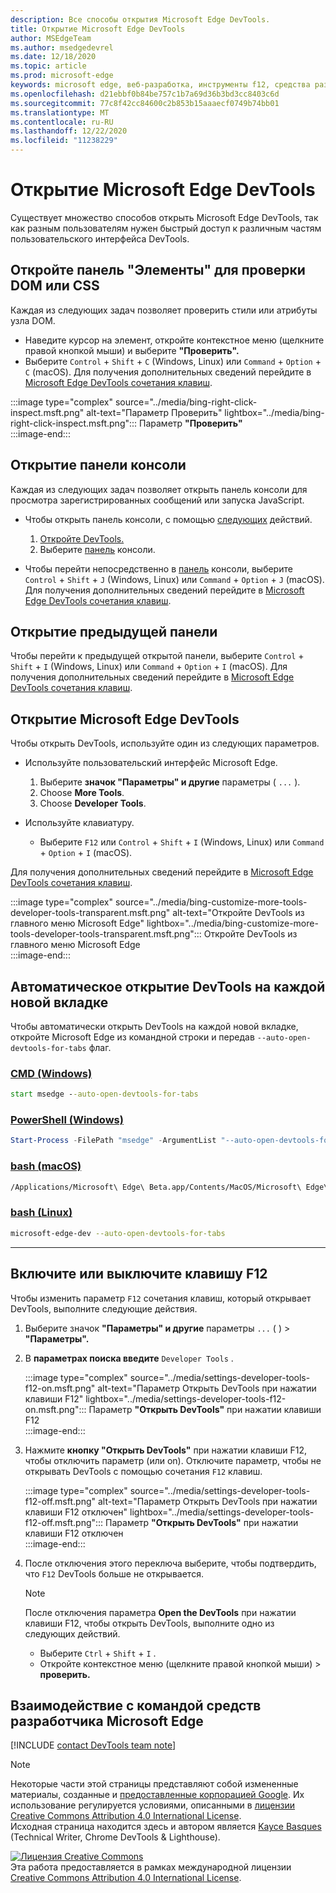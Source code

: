 ```yaml
---
description: Все способы открытия Microsoft Edge DevTools.
title: Открытие Microsoft Edge DevTools
author: MSEdgeTeam
ms.author: msedgedevrel
ms.date: 12/18/2020
ms.topic: article
ms.prod: microsoft-edge
keywords: microsoft edge, веб-разработка, инструменты f12, средства разработчика
ms.openlocfilehash: d21ebbf0b84be757c1b7a69d36b3bd3cc8403c6d
ms.sourcegitcommit: 77c8f42cc84600c2b853b15aaaecf0749b74bb01
ms.translationtype: MT
ms.contentlocale: ru-RU
ms.lasthandoff: 12/22/2020
ms.locfileid: "11238229"
---
```

<!-- Copyright Kayce Basques 

   Licensed under the Apache License, Version 2.0 (the "License");
   you may not use this file except in compliance with the License.
   You may obtain a copy of the License at

       https://www.apache.org/licenses/LICENSE-2.0

   Unless required by applicable law or agreed to in writing, software
   distributed under the License is distributed on an "AS IS" BASIS,
   WITHOUT WARRANTIES OR CONDITIONS OF ANY KIND, either express or implied.
   See the License for the specific language governing permissions and
   limitations under the License. -->

# Открытие Microsoft Edge DevTools  

Существует множество способов открыть Microsoft Edge DevTools, так как разным пользователям нужен быстрый доступ к различным частям пользовательского интерфейса DevTools.  

## Откройте панель "Элементы" для проверки DOM или CSS  

Каждая из следующих задач позволяет проверить стили или атрибуты узла DOM.

*   Наведите курсор на элемент, откройте контекстное меню \(щелкните правой кнопкой мыши\) и выберите **"Проверить".**  
*   Выберите `Control` + `Shift` + `C` \(Windows, Linux\) или `Command` + `Option` + `C` \(macOS\).  Для получения дополнительных сведений перейдите в [Microsoft Edge DevTools сочетания клавиш][DevtoolsShortcutsIndex].  

:::image type="complex" source="../media/bing-right-click-inspect.msft.png" alt-text="Параметр Проверить" lightbox="../media/bing-right-click-inspect.msft.png":::
   Параметр **"Проверить"**  
:::image-end:::  

<!--See [Get Started With Viewing And Changing CSS][GetStartedCSS].  -->  

## Открытие панели консоли  

Каждая из следующих задач позволяет [][DevtoolsConsoleIndex] открыть панель консоли для просмотра зарегистрированных сообщений или запуска JavaScript.  

*   Чтобы открыть панель консоли, с помощью [следующих][DevtoolsConsoleIndex] действий.  
    
    1.  [Откройте DevTools.](#open-microsoft-edge-devtools)  
    1.  Выберите [панель][DevtoolsConsoleIndex] консоли.  

*   Чтобы перейти непосредственно в [панель][DevtoolsConsoleIndex] консоли, выберите `Control` + `Shift` + `J` \(Windows, Linux\) или `Command` + `Option` + `J` \(macOS\).  Для получения дополнительных сведений перейдите в [Microsoft Edge DevTools сочетания клавиш][DevtoolsShortcutsIndex].  

<!--See [Get Started With The Console][ConsoleGetStarted].  -->

## Открытие предыдущей панели  

Чтобы перейти к предыдущей открытой панели, выберите `Control` + `Shift` + `I` \(Windows, Linux\) или `Command` + `Option` + `I` \(macOS\).  Для получения дополнительных сведений перейдите в [Microsoft Edge DevTools сочетания клавиш][DevtoolsShortcutsIndex].  

## Открытие Microsoft Edge DevTools  

Чтобы открыть DevTools, используйте один из следующих параметров.  

*   Используйте пользовательский интерфейс Microsoft Edge.  
    
    1.  Выберите **значок "Параметры" и другие** параметры \( `...` \).  
    1.  Choose **More Tools**.  
    1.  Choose **Developer Tools**.  
    
*   Используйте клавиатуру.  
    *   Выберите `F12` или `Control` + `Shift` + `I` \(Windows, Linux\) или `Command` + `Option` + `I` \(macOS\).  

Для получения дополнительных сведений перейдите в [Microsoft Edge DevTools сочетания клавиш][DevtoolsShortcutsIndex].  

:::image type="complex" source="../media/bing-customize-more-tools-developer-tools-transparent.msft.png" alt-text="Откройте DevTools из главного меню Microsoft Edge" lightbox="../media/bing-customize-more-tools-developer-tools-transparent.msft.png":::
   Откройте DevTools из главного меню Microsoft Edge  
:::image-end:::  

## Автоматическое открытие DevTools на каждой новой вкладке  

Чтобы автоматически открыть DevTools на каждой новой вкладке, откройте Microsoft Edge из командной строки и передав `--auto-open-devtools-for-tabs` флаг.  

### [CMD (Windows)](#tab/cmd-Windows/)  

<a id="auto-open-devtools-command-line"></a>  

```cmd
start msedge --auto-open-devtools-for-tabs
```  

### [PowerShell (Windows)](#tab/powershell-Windows/)  

<a id="auto-open-devtools-command-line"></a>  

```powershell
Start-Process -FilePath "msedge" -ArgumentList "--auto-open-devtools-for-tabs"
```  

### [bash (macOS)](#tab/bash-macos/)  

<a id="auto-open-devtools-command-line"></a>  

```bash
/Applications/Microsoft\ Edge\ Beta.app/Contents/MacOS/Microsoft\ Edge\ Beta --auto-open-devtools-for-tabs
```  

### [bash (Linux)](#tab/bash-linux/)  

<a id="auto-open-devtools-command-line"></a>  

```bash
microsoft-edge-dev --auto-open-devtools-for-tabs
```  

* * *  

## Включите или выключите клавишу F12  

Чтобы изменить параметр `F12` сочетания клавиш, который открывает DevTools, выполните следующие действия.  

1.  Выберите значок **"Параметры" и другие** параметры `...` \( \) > **"Параметры".**  
1.  В **параметрах поиска введите** `Developer Tools` .  
    
    :::image type="complex" source="../media/settings-developer-tools-f12-on.msft.png" alt-text="Параметр Открыть DevTools при нажатии клавиши F12" lightbox="../media/settings-developer-tools-f12-on.msft.png":::
       Параметр **"Открыть DevTools"** при нажатии клавиши F12  
    :::image-end:::  
    
1.  Нажмите **кнопку "Открыть DevTools"** при нажатии клавиши F12, чтобы отключить параметр \(или on\).  Отключите параметр, чтобы не открывать DevTools с помощью сочетания `F12` клавиш.  
    
    :::image type="complex" source="../media/settings-developer-tools-f12-off.msft.png" alt-text="Параметр Открыть DevTools при нажатии клавиши F12 отключен" lightbox="../media/settings-developer-tools-f12-off.msft.png":::
       Параметр **"Открыть DevTools"** при нажатии клавиши F12 отключен  
    :::image-end:::  
    
1.  После отключения этого переключа выберите, чтобы подтвердить, что `F12` DevTools больше не открывается.  
    
    > [!NOTE]
    > После отключения параметра **Open the DevTools** при нажатии клавиши F12, чтобы открыть DevTools, выполните одно из следующих действий.  
    > 
    > *   Выберите `Ctrl` + `Shift` + `I` .  
    > *   Откройте контекстное меню \(щелкните правой кнопкой мыши\) > **проверить.**  
    
## Взаимодействие с командой средств разработчика Microsoft Edge  

[!INCLUDE [contact DevTools team note](../includes/contact-devtools-team-note.md)]  

<!-- links -->  

[DevtoolsConsoleIndex]: ../console/index.md "Обзор консоли | Документация Майкрософт"  
[DevtoolsShortcutsIndex]: ../shortcuts/index.md "Сочетания клавиш Microsoft Edge DevTools | Документы Майкрософт"  

<!--[ConsoleGetStarted]: /microsoft-edge/devtools-guide-chromium/console/get-started ""  -->  
<!--[GetStartedCSS]: /microsoft-edge/devtools-guide-chromium/css "CSS"  -->

> [!NOTE]
> Некоторые части этой страницы представляют собой измененные материалы, созданные и [предоставленные корпорацией Google][GoogleSitePolicies]. Их использование регулируется условиями, описанными в [лицензии Creative Commons Attribution 4.0 International License][CCA4IL].  
> Исходная страница [](https://developers.google.com/web/tools/chrome-devtools/open) находится здесь и автором является [Kayce Basques][KayceBasques] \(Technical Writer, Chrome DevTools \& Lighthouse\).  

[![Лицензия Creative Commons][CCby4Image]][CCA4IL]  
Эта работа предоставляется в рамках международной лицензии [Creative Commons Attribution 4.0 International License][CCA4IL].  

[CCA4IL]: https://creativecommons.org/licenses/by/4.0  
[CCby4Image]: https://i.creativecommons.org/l/by/4.0/88x31.png  
[GoogleSitePolicies]: https://developers.google.com/terms/site-policies  
[KayceBasques]: https://developers.google.com/web/resources/contributors/kaycebasques  
